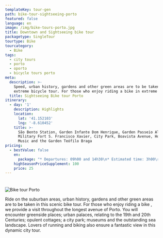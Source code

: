 ```yaml
---
templateKey: tour-gen
path: bike-tour-sightseeing-porto
featured: false
language: en
image: /img/bike-tours-porto.jpg
title: Downtown and Sightseeing bike tour
packagetype: SingleTour
tourtype: Bike
tourcategory:
  - Bike
tags:
  - city tours
  - porto
  - oporto
  - bicycle tours porto
meta:
  description: >-
    Speed, urban history, gardens and other green areas are to be taken in this
    extreme bicycle tour. For those who enjoy riding a bike in extreme and...
  title: Sightseeing Bike tour Porto
itinerary:
  - day: '1'
    description: Highlights
    location:
      lat: '41.152103'
      lng: '-8.610452'
    title: >-
      São Bento Station, Garden Infante Dom Henrique, Garden Passeio Alegre,
      Military Fort S. Francisco Xavier, City Park, Boavista Avenue, House of
      Music and the Garden Teófilo Braga
pricing:
  - bestValue: false
    en:
      package: "* Departures: 09h00 and 14h30\n* Estimated time: 3h00\r\n* All year\r\n* Meeting point: Rua do Alferes Malheiro, 139 ( Top Bike tours portugal Store)\r\n* Minimum participants: 1\n\n\r\n\n**Price per person:\r 25 €**\n\n****\n\n**Price per person: Private services and groups**\r\n\nuntil 2 participants:s: 50,00 €\r\n\nFrom 3 to 6 participants: 45,00 €\r\n\nFrom 7 to 8 participants: 40,00 €\r\n\nFrom 9 to 20 participants: 25,00 €\r\n\n\n\n VAT included in price at legal rate"
    highSeasonPriceSupplement: 100
    price: 25
---
```

# 

![Bike tour Porto](/img/sightseeing-porto-bike-tour.png "Bike tour Porto")



Ride on the suburban areas, urban history, gardens and other green areas are to be taken in this scenic bike tour. For those who enjoy riding a bike , we provide a visit throughout the longest avenue of Porto. You will encounter greenside places; urban palaces, relating to the 19th and 20th Centuries; opulent cottages; a city park; museums and the outstanding sea landscape. Lovers of running and biking also ensure a fantastic view in this dynamic city tour.
